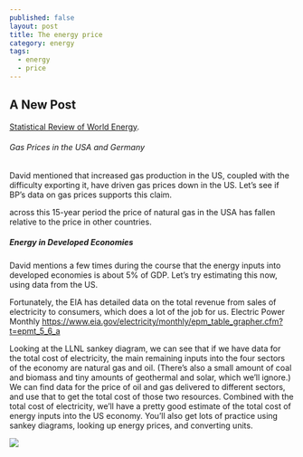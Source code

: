 ```yaml
---
published: false
layout: post
title: The energy price
category: energy
tags:
  - energy
  - price
---
```

## A New Post


[Statistical Review of World Energy](http://www.bp.com/en/global/corporate/energy-economics/statistical-review-of-world-energy.html). 



###### Gas Prices in the USA and Germany

David mentioned that increased gas production in the US, coupled with the difficulty exporting it, have driven gas prices down in the US. Let’s see if BP’s data on gas prices supports this claim.

across this 15-year period the price of natural gas in the USA has fallen relative to the price in other countries.



##### Energy in Developed Economies

David mentions a few times during the course that the energy inputs into developed economies is about 5% of GDP. Let’s try estimating this now, using data from the US.

Fortunately, the EIA has detailed data on the total revenue from sales of electricity to consumers, which does a lot of the job for us. 
Electric Power Monthly
https://www.eia.gov/electricity/monthly/epm_table_grapher.cfm?t=epmt_5_6_a





Looking at the LLNL sankey diagram, we can see that if we have data for the total cost of electricity, the main remaining inputs into the four sectors of the economy are natural gas and oil. (There’s also a small amount of coal and biomass and tiny amounts of geothermal and solar, which we’ll ignore.) We can find data for the price of oil and gas delivered to different sectors, and use that to get the total cost of those two resources. Combined with the total cost of electricity, we’ll have a pretty good estimate of the total cost of energy inputs into the US economy. You’ll also get lots of practice using sankey diagrams, looking up energy prices, and converting units.

![](https://flowcharts.llnl.gov/content/assets/images/energy/us/Energy_US_2015.png)



